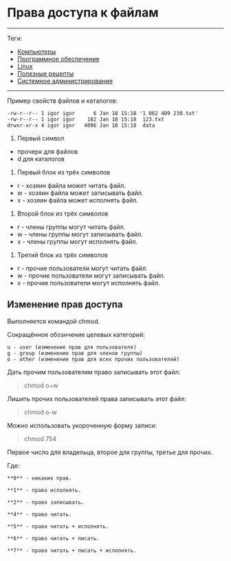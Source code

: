 # Права доступа к файлам



---

Теги:

- [Компьютеры](../../_tags/Компьютеры.md)
- [Программное обеспечение](../../_tags/Программное%20обеспечение.md)
- [Linux](../../_tags/Linux.md)
- [Полезные рецепты](../../_tags/Полезные%20рецепты.md)
- [Системное администрирование](../../_tags/Системное%20администрирование.md)

---

Пример свойств файлов и каталогов:

    -rw-r--r-- 1 igor igor      6 Jan 18 15:18 '1 062 409 230.txt'
    -rw-r--r-- 1 igor igor    182 Jan 18 15:18  123.txt
    drwxr-xr-x 4 igor igor   4096 Jan 18 15:18  data


1. Первый символ
+ прочерк для файлов
+ d для каталогов

1. Первый блок из трёх символов

+ r - хозяин файла может читать файл.
+ w - хозяин файла может записывать файл.
+ x - хозяин файла может исполнять файл.


1. Второй блок из трёх символов

+ r - члены группы могут читать файл.
+ w - члены группы могут записывать файл.
+ x - члены группы могут исполнять файл.


1. Третий блок из трёх символов

+ r - прочие пользователи могут читать файл.
+ w - прочие пользователи могут записывать файл.
+ x - прочие пользователи могут исполнять файл.

## Изменение прав доступа

Выполняется командой chmod.

Сокращённое обознчение целевых категорий:

    u - user (изменение прав для пользователя)
    g - group (изменение прав для членов группы)
    o - other (изменение прав для всех прочих пользователей)

Дать прочим пользователям право записывать этот файл:

> chmod o+w <filename>
  
Лишить прочих пользователей права записывать этот файл:

> chmod o-w <filename>
  
Можно использовать укороченную форму записи:

> chmod 754 <filename>
  
Первое число для владельца, второе для группы, третье для прочих.
  
Где:

    **0** - никаких прав.
    
    **1** - право исполнять.
    
    **2** - право записывать.
    
    **4** - право читать.
    
    **5** - право читать + исполнять.
    
    **6** - право читать + писать.
    
    **7** - право читать + писать + исполнять.
